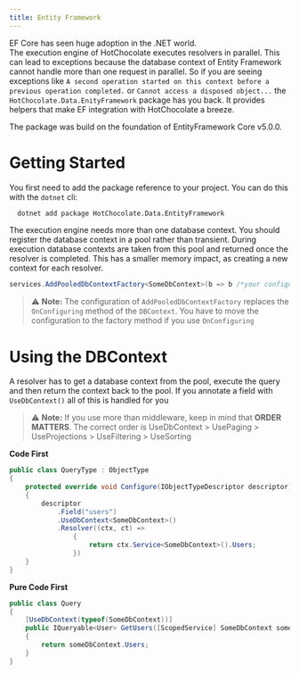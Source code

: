 ```yaml
---
title: Entity Framework
---
```


EF Core has seen huge adoption in the .NET world.  
The execution engine of HotChocolate executes resolvers in parallel. This can lead to exceptions because
the database context of Entity Framework cannot handle more than one request in parallel.
So if you are seeing exceptions like `A second operation started on this context before a previous operation completed.`
or `Cannot access a disposed object...` the `HotChocolate.Data.EnityFramework` package has you back.
It provides helpers that make EF integration with HotChocolate a breeze.

The package was build on the foundation of EntityFramework Core v5.0.0.

# Getting Started

You first need to add the package reference to your project. You can do this with the `dotnet` cli:

```bash
  dotnet add package HotChocolate.Data.EntityFramework
```

The execution engine needs more than one database context. You should register the database context
in a pool rather than transient. During execution database contexts are taken from this pool and returned
once the resolver is completed. This has a smaller memory impact, as creating a new context for each resolver.

```csharp
services.AddPooledDbContextFactory<SomeDbContext>(b => b /*your configuration */)
```

> ⚠️ **Note:** The configuration of `AddPooledDbContextFactory` replaces the `OnConfiguring` method of the `DBContext`.
> You have to move the configuration to the factory method if you use `OnConfiguring`

# Using the DBContext

A resolver has to get a database context from the pool, execute the query and then return the context back to the
pool.
If you annotate a field with `UseDbContext()` all of this is handled for you

> ⚠️ **Note:** If you use more than middleware, keep in mind that **ORDER MATTERS**. The correct order is UseDbContext > UsePaging > UseProjections > UseFiltering > UseSorting

**Code First**

```csharp
public class QueryType : ObjectType
{
    protected override void Configure(IObjectTypeDescriptor descriptor)
    {
        descriptor
            .Field("users")
            .UseDbContext<SomeDbContext>()
            .Resolver((ctx, ct) =>
                {
                    return ctx.Service<SomeDbContext>().Users;
                })
    }
}
```

**Pure Code First**

```csharp
public class Query
{
    [UseDbContext(typeof(SomeDbContext))]
    public IQueryable<User> GetUsers([ScopedService] SomeDbContext someDbContext)
    {
        return someDbContext.Users;
    }
}
```

